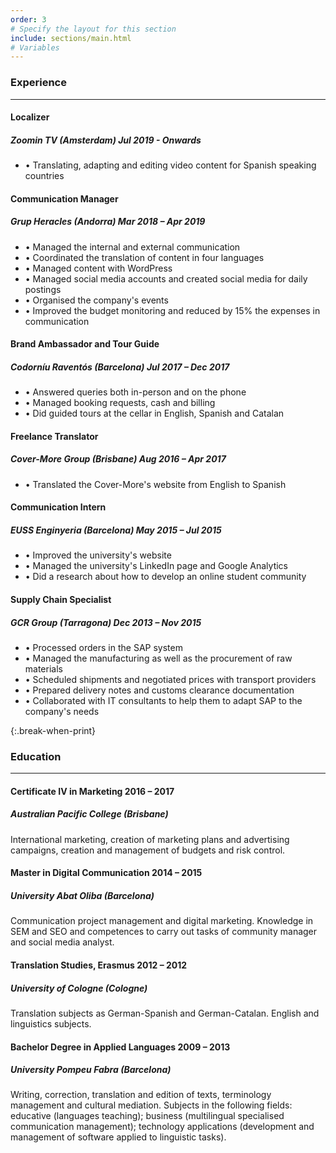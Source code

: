 ```yaml
---
order: 3
# Specify the layout for this section
include: sections/main.html
# Variables
---
```


### Experience
___

#### Localizer
##### Zoomin TV (Amsterdam) **Jul 2019 - Onwards**

- • Translating, adapting and editing video content for Spanish speaking countries

#### Communication Manager
##### Grup Heracles (Andorra) **Mar 2018 – Apr 2019**

- • Managed the internal and external communication
- • Coordinated the translation of content in four languages
- • Managed content with WordPress
- • Managed social media accounts and created social media for daily postings
- • Organised the company's events
- • Improved the budget monitoring and reduced by 15% the expenses in communication

#### Brand Ambassador and Tour Guide
##### Codorníu Raventós (Barcelona) **Jul 2017 – Dec 2017**
- • Answered queries both in-person and on the phone
- • Managed booking requests, cash and billing
- • Did guided tours at the cellar in English, Spanish and Catalan

#### Freelance Translator
##### Cover-More Group (Brisbane) **Aug 2016 – Apr 2017**
- • Translated the Cover-More's website from English to Spanish

#### Communication Intern
##### EUSS Enginyeria (Barcelona) **May 2015 – Jul 2015**
- • Improved the university's website
- • Managed the university's LinkedIn page and Google Analytics
- • Did a research about how to develop an online student community

#### Supply Chain Specialist
##### GCR Group (Tarragona) **Dec 2013 – Nov 2015**
- • Processed orders in the SAP system
- • Managed the manufacturing as well as the procurement of raw materials
- • Scheduled shipments and negotiated prices with transport providers
- • Prepared delivery notes and customs clearance documentation
- • Collaborated with IT consultants to help them to adapt SAP to the company's needs


{:.break-when-print}

### Education
___

#### Certificate IV in Marketing **2016 – 2017**
##### Australian Pacific College (Brisbane) 
International marketing, creation of marketing plans and advertising campaigns, creation and management of budgets and risk control.

#### Master in Digital Communication **2014 – 2015**
##### University Abat Oliba (Barcelona)
Communication project management and digital marketing. Knowledge in SEM and SEO and competences to carry out tasks of community manager and social media analyst.

#### Translation Studies, Erasmus **2012 – 2012** 
##### University of Cologne (Cologne)
Translation subjects as German-Spanish and German-Catalan. English and linguistics subjects.

#### Bachelor Degree in Applied Languages **2009 – 2013**
##### University Pompeu Fabra (Barcelona)
Writing, correction, translation and edition of texts, terminology management and cultural mediation. Subjects in the following fields: educative (languages teaching); business (multilingual specialised communication management); technology applications (development and management of software applied to linguistic tasks).

